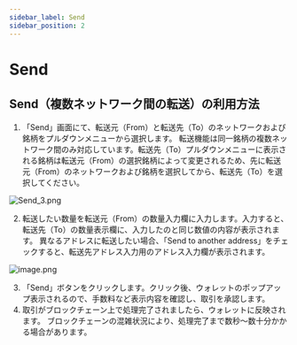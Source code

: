 ```yaml
---
sidebar_label: Send
sidebar_position: 2
---
```

# Send

## Send（複数ネットワーク間の転送）の利用方法

1. 「Send」画面にて、転送元（From）と転送先（To）のネットワークおよび銘柄をプルダウンメニューから選択します。
転送機能は同一銘柄の複数ネットワーク間のみ対応しています。転送先（To）プルダウンメニューに表示される銘柄は転送元（From）の選択銘柄によって変更されるため、先に転送元（From）のネットワークおよび銘柄を選択してから、転送先（To）を選択してください。

![Send_3.png](/img/docs/Send_3.png)

2. 転送したい数量を転送元（From）の数量入力欄に入力します。入力すると、転送先（To）の数量表示欄に、入力したのと同じ数値の内容が表示されます。
異なるアドレスに転送したい場合、「Send to another address」をチェックすると、転送先アドレス入力用のアドレス入力欄が表示されます。

![image.png](/img/docs/Send_4.png)

3. 「Send」ボタンをクリックします。クリック後、ウォレットのポップアップ表示されるので、手数料など表示内容を確認し、取引を承認します。
4. 取引がブロックチェーン上で処理完了されましたら、ウォレットに反映されます。
ブロックチェーンの混雑状況により、処理完了まで数秒～数十分かかる場合があります。